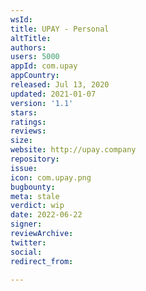 ```yaml
---
wsId: 
title: UPAY - Personal
altTitle: 
authors: 
users: 5000
appId: com.upay
appCountry: 
released: Jul 13, 2020
updated: 2021-01-07
version: '1.1'
stars: 
ratings: 
reviews: 
size: 
website: http://upay.company
repository: 
issue: 
icon: com.upay.png
bugbounty: 
meta: stale
verdict: wip
date: 2022-06-22
signer: 
reviewArchive: 
twitter: 
social: 
redirect_from: 

---
```


